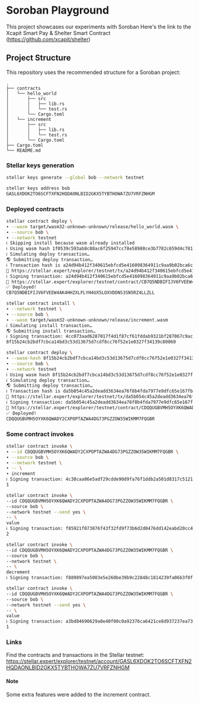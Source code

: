 # Soroban Playground

This project showcases our experiments with Soroban
Here's the link to the Xcapit Smart Pay & Shelter Smart Contract (https://github.com/xcapit/shelter)

## Project Structure

This repository uses the recommended structure for a Soroban project:
```text
.
├── contracts
│   └── hello_world
│       ├── src
│       │   ├── lib.rs
│       │   └── test.rs
│       └── Cargo.toml
│   └── increment
│       ├── src
│       │   ├── lib.rs
│       │   └── test.rs
│       └── Cargo.toml
├── Cargo.toml
└── README.md
```
### Stellar keys generation 
```bash
stellar keys generate --global bob --network testnet
```
```bash
stellar keys address bob                                                                                                                                                  │
GASL6XDOK2TO6SCFTXFN2HQDAONLBID2GKX5TYBTHOWA7ZU7VRFZNHGM   
```

### Deployed contracts
```bash
stellar contract deploy \
∙ --wasm target/wasm32-unknown-unknown/release/hello_world.wasm \
∙ --source bob \
∙ --network testnet
ℹ Skipping install because wasm already installed
ℹ Using wasm hash 1f0539c593ab8c88ac6f25947cc78e58988ce3b7782c659d4c781be5fdeea553
ℹ Simulating deploy transaction…
🌎 Submitting deploy transaction…
ℹ Transaction hash is a24d94b412f340615ebfcd5e416098364911c9aa9b02bca6c00e84fb1381f111
🔗 https://stellar.expert/explorer/testnet/tx/a24d94b412f340615ebfcd5e416098364911c9aa9b02bca6c00e84fb1381f111
ℹ Signing transaction: a24d94b412f340615ebfcd5e416098364911c9aa9b02bca6c00e84fb1381f111
🔗 https://stellar.expert/explorer/testnet/contract/CB7Q5NDBIFIJV6FVEEW4AK4HHZXLFLYH4UX5LOXVDDNS3SN5RZ4LLZLL
✅ Deployed!
CB7Q5NDBIFIJV6FVEEW4AK4HHZXLFLYH4UX5LOXVDDNS3SN5RZ4LLZLL
```
```bash
stellar contract install \
∙ --network testnet \
∙ --source bob \
∙ --wasm target/wasm32-unknown-unknown/release/increment.wasm
ℹ Simulating install transaction…
🌎 Submitting install transaction…
ℹ Signing transaction: 4cc073aad6287017f4d1f87cf61fddab9321bf287067c9ac7a0f9432ba3799f9
8f15b24cb2bdf7cbca14bd3c53d13675d7cdf8cc76f52e1e0327f34139c80060
```
```bash
stellar contract deploy \
∙ --wasm-hash 8f15b24cb2bdf7cbca14bd3c53d13675d7cdf8cc76f52e1e0327f34139c80060 \
∙ --source bob \
∙ --network testnet
ℹ Using wasm hash 8f15b24cb2bdf7cbca14bd3c53d13675d7cdf8cc76f52e1e0327f34139c80060
ℹ Simulating deploy transaction…
🌎 Submitting deploy transaction…
ℹ Transaction hash is da5b054c45a2deadd3634ea76f8b4fda7977e9dfc65e167fb7cc5fb7f35080db
🔗 https://stellar.expert/explorer/testnet/tx/da5b054c45a2deadd3634ea76f8b4fda7977e9dfc65e167fb7cc5fb7f35080db
ℹ Signing transaction: da5b054c45a2deadd3634ea76f8b4fda7977e9dfc65e167fb7cc5fb7f35080db
🔗 https://stellar.expert/explorer/testnet/contract/CDQQUGBVMH5OYXK6QWADY2CXPOPTAZWA4DG73PGZZOW35WIKMM7FQGBR
✅ Deployed!
CDQQUGBVMH5OYXK6QWADY2CXPOPTAZWA4DG73PGZZOW35WIKMM7FQGBR
```
### Some contract invokes
```bash
stellar contract invoke \
∙ --id CDQQUGBVMH5OYXK6QWADY2CXPOPTAZWA4DG73PGZZOW35WIKMM7FQGBR \
∙ --source bob \
∙ --network testnet \
∙ -- \
∙ increment
ℹ Signing transaction: 4c38caa86e5adf29cdde90d9fa76f1ddb2a501d8317c5121ada1cc6092602e10
1
```
```bash
stellar contract invoke \
--id CDQQUGBVMH5OYXK6QWADY2CXPOPTAZWA4DG73PGZZOW35WIKMM7FQGBR \
--source bob \
--network testnet --send yes \
-- \
value
ℹ Signing transaction: f85921f073876f43f32fd9f73b6d2d0476dd142eabd20cc45e58f26ee1d4ed26
2
```
```bash
stellar contract invoke \
--id CDQQUGBVMH5OYXK6QWADY2CXPOPTAZWA4DG73PGZZOW35WIKMM7FQGBR \
--source bob \
--network testnet \
-- \
decrement
ℹ Signing transaction: f889897ea5003e5e260be39b9c22848c1814239fa06b3f0ffd41830c50ce5a46
```
```bash
stellar contract invoke \
--id CDQQUGBVMH5OYXK6QWADY2CXPOPTAZWA4DG73PGZZOW35WIKMM7FQGBR \
--source bob \
--network testnet --send yes \
-- \
value
ℹ Signing transaction: a3bd84690629a0e40f00c0a92376ca6421ce8d937237ea73a50904ea5da051b9
1
```

### Links
Find the contracts and transactions in the Stellar testnet: https://stellar.expert/explorer/testnet/account/GASL6XDOK2TO6SCFTXFN2HQDAONLBID2GKX5TYBTHOWA7ZU7VRFZNHGM

#### Note 
Some extra features were added to the increment contract.
